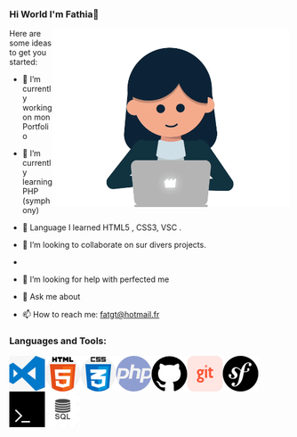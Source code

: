 ### Hi World I'm Fathia👋

<img align="right" alt="gif" src="https://github.com/fathiahue/fathiahue/blob/main/gif1.gif" widht="500" height="320" />

Here are some ideas to get you started:

- 🔭 I’m currently working on  mon Portfolio
- 🌱 I’m currently learning PHP (symphony)
- 🌱 Language I learned HTML5 , CSS3, VSC .
- 👯 I’m looking to collaborate on sur divers projects.
- 
- 🤔 I’m looking for help with perfected me

- 💬 Ask me about 
- 📫 How to reach me: fatgt@hotmail.fr

### Languages and Tools:

<img align="left" alt="VisualStudioCode" src="https://github.com/fathiahue/fathiahue/blob/main/vsc1.png"/>
<img align="left" alt="HTML5" src="https://github.com/fathiahue/fathiahue/blob/main/html51.png"/>
<img align="left" alt="CSS3" src="https://github.com/fathiahue/fathiahue/blob/main/css1.png"/>
<img align="left" alt="PHP" src="https://github.com/fathiahue/fathiahue/blob/main/php1.png"/>
<img align="left" alt="Github" src="https://github.com/fathiahue/fathiahue/blob/main/github1.png"/>
<img align="left" alt="GIT" src="https://github.com/fathiahue/fathiahue/blob/main/git.png"/>
<img align="left" alt="Symphony" src="https://github.com/fathiahue/fathiahue/blob/main/symphony2.png"/>
<img align="left" alt="Terminal" src="https://github.com/fathiahue/fathiahue/blob/main/terminal1.png"/>
<img align="left" alt="SQL" src="https://github.com/fathiahue/fathiahue/blob/main/sql1.png"/>


